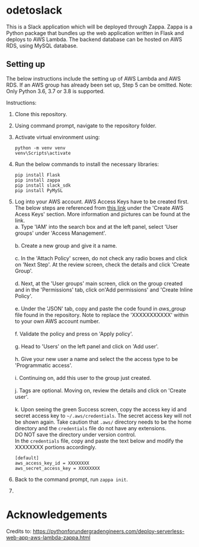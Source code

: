 # odetoslack 
This is a Slack application which will be deployed through Zappa. Zappa is a Python package that bundles up the web application written in Flask and deploys to AWS Lambda. The backend database can be hosted on AWS RDS, using MySQL database.

## Setting up
The below instructions include the setting up of AWS Lambda and AWS RDS. If an AWS group has already been set up, Step 5 can be omitted.
Note: Only Python 3.6, 3.7 or 3.8 is supported.

Instructions:
1. Clone this repository. 

2. Using command prompt, navigate to the repository folder.

3. Activate virtual environment using: <br/>
    ```
    python -m venv venv
    venv\Scripts\activate
    ```
4. Run the below commands to install the necessary libraries:
    ```
   pip install Flask
   pip install zappa
   pip install slack_sdk
   pip install PyMySL
   ```

5. Log into your AWS account. AWS Access Keys have to be created first. The below steps are referenced from [this link](https://pythonforundergradengineers.com/deploy-serverless-web-app-aws-lambda-zappa.html) under the 'Create AWS Acess Keys' section. More information and pictures can be found at the link. <br/>
    a. Type 'IAM' into the search box and at the left panel, select 'User groups' under 'Access Management'.<br/><br/>
    b. Create a new group and give it a name. <br/><br/>
    c. In the 'Attach Policy' screen, do not check any radio boxes and click on 'Next Step'. At the review screen, check the details and click 'Create Group'.<br/><br/>
    d. Next, at the 'User groups' main screen, click on the group created and in the 'Permissions' tab, click on'Add permissions' and 'Create Inline Policy'.<br/><br/>
    e. Under the 'JSON' tab, copy and paste the code found in *aws_group* file found in the repository. Note to replace the 'XXXXXXXXXXX' within to your own AWS account number.<br/><br/>
    f. Validate the policy and press on 'Apply policy'. <br/><br/>
    g. Head to 'Users' on the left panel and click on 'Add user'. <br/><br/>
    h. Give your new user a name and select the the access type to be 'Programmatic access'. <br/><br/>
    i. Continuing on, add this user to the group just created. <br/><br/>
    j. Tags are optional. Moving on, review the details and click on 'Create user'. <br/><br/>
    k. Upon seeing the green Success screen, copy the access key id and secret access key to ```~/.aws/credentials```. The secret access key will not be shown again. Take caution that ```.aws/``` directory needs to be the home directory and the ```credentials``` file do not have any extensions. <br/>
    DO NOT save the directory under version control. <br/>
    In the ```credentials``` file, copy and paste the text below and modify the XXXXXXXX portions accordingly.<br/>
    ```
    [default]
    aws_access_key_id = XXXXXXXX
    aws_secret_access_key = XXXXXXXX
   ```  
6. Back to the command prompt, run ```zappa init```.

7.





# Acknowledgements
Credits to:
https://pythonforundergradengineers.com/deploy-serverless-web-app-aws-lambda-zappa.html
